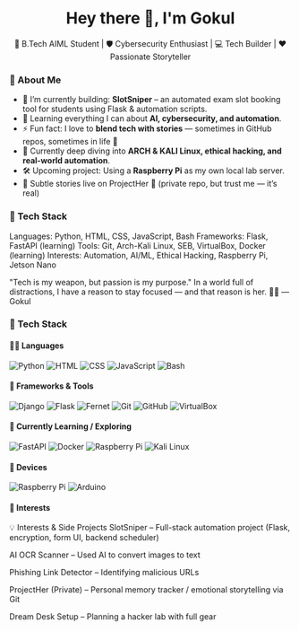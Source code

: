 
<h1 align="center">Hey there 👋, I'm Gokul</h1>

<p align="center">
  🚀 B.Tech AIML Student | 🛡️ Cybersecurity Enthusiast | 💻 Tech Builder | ❤️ Passionate Storyteller
</p>


### 🧠 About Me

- 🔭 I’m currently building: **SlotSniper** – an automated exam slot booking tool for students using Flask & automation scripts.
- 🌱 Learning everything I can about **AI, cybersecurity, and automation**.
- ⚡ Fun fact: I love to **blend tech with stories** — sometimes in GitHub repos, sometimes in life 💙
- 📖 Currently deep diving into **ARCH & KALI Linux, ethical hacking, and real-world automation**.
- 🛠️ Upcoming project: Using a **Raspberry Pi** as my own local lab server.
- 📸 Subtle stories live on ProjectHer 💙 (private repo, but trust me — it’s real)


### 🧰 Tech Stack

Languages: Python, HTML, CSS, JavaScript, Bash
Frameworks: Flask, FastAPI (learning)
Tools: Git, Arch-Kali Linux, SEB, VirtualBox, Docker (learning)
Interests: Automation, AI/ML, Ethical Hacking, Raspberry Pi, Jetson Nano

"Tech is my weapon, but passion is my purpose."
In a world full of distractions, I have a reason to stay focused — and that reason is her. 🤍✨
— Gokul

### 🧰 Tech Stack

#### 👨‍💻 Languages  
![Python](https://img.shields.io/badge/Python-3776AB?style=flat&logo=python&logoColor=white)
![HTML](https://img.shields.io/badge/HTML5-E34F26?style=flat&logo=html5&logoColor=white)
![CSS](https://img.shields.io/badge/CSS3-1572B6?style=flat&logo=css3&logoColor=white)
![JavaScript](https://img.shields.io/badge/JavaScript-F7DF1E?style=flat&logo=javascript&logoColor=black)
![Bash](https://img.shields.io/badge/Bash-4EAA25?style=flat&logo=gnubash&logoColor=white)

#### 🔧 Frameworks & Tools  
![Django](https://img.shields.io/badge/Django-092E20?style=flat&logo=django&logoColor=white)
![Flask](https://img.shields.io/badge/Flask-000000?style=flat&logo=flask&logoColor=white)
![Fernet](https://img.shields.io/badge/Fernet-007ACC?style=flat&logo=python&logoColor=white)
![Git](https://img.shields.io/badge/Git-F05032?style=flat&logo=git&logoColor=white)
![GitHub](https://img.shields.io/badge/GitHub-181717?style=flat&logo=github&logoColor=white)
![VirtualBox](https://img.shields.io/badge/VirtualBox-183A61?style=flat&logo=virtualbox&logoColor=white)

#### 🧪 Currently Learning / Exploring  
![FastAPI](https://img.shields.io/badge/FastAPI-005571?style=flat&logo=fastapi)
![Docker](https://img.shields.io/badge/Docker-2496ED?style=flat&logo=docker&logoColor=white)
![Raspberry Pi](https://img.shields.io/badge/Raspberry%20Pi-A22846?style=flat&logo=raspberrypi&logoColor=white)
![Kali Linux](https://img.shields.io/badge/Kali_Linux-557C94?style=flat&logo=kalilinux&logoColor=white)

#### 🔌 Devices  
![Raspberry Pi](https://img.shields.io/badge/Raspberry%20Pi-A22846?style=flat&logo=raspberrypi&logoColor=white)
![Arduino](https://img.shields.io/badge/Arduino-00979D?style=flat&logo=arduino&logoColor=white)


#### 🧠 Interests  
💡 Interests & Side Projects
SlotSniper – Full-stack automation project (Flask, encryption, form UI, backend scheduler)

AI OCR Scanner – Used AI to convert images to text

Phishing Link Detector – Identifying malicious URLs

ProjectHer (Private) – Personal memory tracker / emotional storytelling via Git

Dream Desk Setup – Planning a hacker lab with full gear


